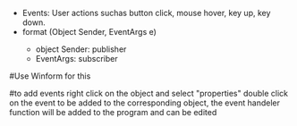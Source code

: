- Events: User actions suchas button click, mouse hover, key up, key down.
- format <access specifier> <return type specifier> <event name>(Object Sender, EventArgs e)
    - object Sender: publisher 
    - EventArgs: subscriber

#Use Winform for this

#to add events right click on the object and select "properties" double click on the event to be added to the corresponding object, the event handeler function will be added to the program and can be edited

